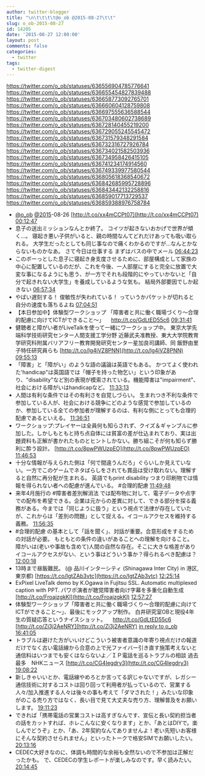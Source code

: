 ```yaml
---
author: twitter-blogger
title: "\n\t\t\t\t@o_ob @2015-08-27\t\t"
slug: o_ob-2015-08-27
id: 14205
date: '2015-08-27 12:00:00'
layout: post
comments: false
categories:
  - twitter
tags:
  - twitter-digest
---
```


https://twitter.com/o_ob/statuses/636556904785776641 https://twitter.com/o_ob/statuses/636655454827839488 https://twitter.com/o_ob/statuses/636658773092765701 https://twitter.com/o_ob/statuses/636660604128759808 https://twitter.com/o_ob/statuses/636697555636588544 https://twitter.com/o_ob/statuses/636703480602738689 https://twitter.com/o_ob/statuses/636728140455219200 https://twitter.com/o_ob/statuses/636729055245545472 https://twitter.com/o_ob/statuses/636731579348291584 https://twitter.com/o_ob/statuses/636732316727926784 https://twitter.com/o_ob/statuses/636734021582503936 https://twitter.com/o_ob/statuses/636734958426415105 https://twitter.com/o_ob/statuses/636741234174914560 https://twitter.com/o_ob/statuses/636749339977580544 https://twitter.com/o_ob/statuses/636805618368540672 https://twitter.com/o_ob/statuses/636842685995728896 https://twitter.com/o_ob/statuses/636843442132258816 https://twitter.com/o_ob/statuses/636859017713729537 https://twitter.com/o_ob/statuses/636859388976758784  

*   [@o_ob](https://twitter.com/o_ob) [@2015](https://twitter.com/2015)-08-26 [http://t.co/xx4mCCPt07](http://t.co/xx4mCCPt07) [00:12:47](https://twitter.com/o_ob/statuses/636556904785776641)
*   息子の送出ミッションなんとか終了。 コイツが起きないおかげで世界が傾く...。 寝起き悪い子供がいると、親の時間なんてどれだけあっても吸い取られる。 大学生だったとしても同じ事なので痛くわかるのですが...なんとかならないものかなあ。 さて今日は仕事する まずはバスの中でメール [06:44:23](https://twitter.com/o_ob/statuses/636655454827839488)
*   このボーっとした息子に寝起き身支度させるために、部屋構成として家族の中心に配置しているのだが、これを今後、一人部屋にすると完全に放置で大変な事になるようにも思う、が一方でそれも段階的にやっていかないと「自分で起きれない大学生」を養成しているような気も。 結局外部要因でしか起きない [06:57:34](https://twitter.com/o_ob/statuses/636658773092765701)
*   やばい遅刻する！ 俊敏性が失われている！ っていうかパケットが切れると自分の速度も落ちるよね [07:04:51](https://twitter.com/o_ob/statuses/636660604128759808)
*   【本日参加中】体験型ワークショップ 「障害者と共に働く職場づくり～合理的配慮に向けてICTができること～」 　http://t.co/GdLtED55c6 [09:31:41](https://twitter.com/o_ob/statuses/636697555636588544)
*   健聴者と障がい者がLiveTalkを使って一緒にワークショップ中。 東京大学先端科学技術研究センター人間支援工学分野 近藤武夫准教授、東大大学院教育学研究科附属バリアフリー教育開発研究センター星加良司講師、同 飯野由里子特任研究員らも [http://t.co/lg4iVZ8PNN](http://t.co/lg4iVZ8PNN) [09:55:13](https://twitter.com/o_ob/statuses/636703480602738689)
*   「障害」と「障がい」のような語の議論は英語でもある。 かつてよく使われた'handicap"は英国語では「帽子を持った物乞い」という印象があり、"disability"など別の表現が模索されている。機能障害は"impairment"、社会における障がいはhandicapなど。 [11:33:13](https://twitter.com/o_ob/statuses/636728140455219200)
*   人間は有利な条件ではその有利さを自覚しづらい。 生まれつき不利な条件で参加している人が、社会における競争にどのような感覚で参加しているのか、参加している全ての参加者が理解するのは、有利な側にとっても合理的配慮であるといえる。 [11:36:51](https://twitter.com/o_ob/statuses/636729055245545472)
*   ワークショップ:プレイヤーは全員何も知らされず、クイズ＆ギャンブルに参加した。しかしもともと持ち点自体には貧富の差が仕込まれており、実は出題資料も正解が書かれたものとヒントしかない。勝ち組こそが何も知らず勝利に酔う設計。 [http://t.co/8pwPWUzpEO](http://t.co/8pwPWUzpEO) [11:46:53](https://twitter.com/o_ob/statuses/636731579348291584)
*   十分な情報が与えられた側は「何で間違うんだろ」ぐらいしか見えていない。一方でこのゲームでネタばらしをされても賞品は受け取れない。理解すると自然に再分配が生まれる。 英語でもprint disability つまり印刷物では情報を得られない者への配慮が進んでいる。 #合理的配慮 [11:49:48](https://twitter.com/o_ob/statuses/636732316727926784)
*   来年4月施行の #障害者差別解消法 では配布物に対して、電子データや点字での配布を希望できる。企業は元からの差異に対して、できる部分を探る義務がある。今までは「同じように扱う」という視点で法律が存在していたが、これからは「差別の問題」として捉える。イコールアクセスを維持する義務。 [11:56:35](https://twitter.com/o_ob/statuses/636734021582503936)
*   #合理的配慮 の基本として「話を聞く」、対話が重要。合意形成をするための対話が必要。 もともとの条件の違いがあることへの理解を向けること。 障がいは(老いや事故も含めて)人間の自然な存在。そこに大きな格差がありイコールアクセスがない、という事はどういう事か？得られるべき配慮は？ [12:00:18](https://twitter.com/o_ob/statuses/636734958426415105)
*   13時まで昼飯難民。 (@ 品川インターシティ (Shinagawa Inter City) in 港区, 東京都) [https://t.co/IgtZAb3vtc](https://t.co/IgtZAb3vtc) [12:25:14](https://twitter.com/o_ob/statuses/636741234174914560)
*   ExPixel LiveTalk demo by K.Ogawa in Fujitsu SSL. Automatic multiplexed caption with PPT. パワポ演者が聴覚障害者向け字幕を多重化自動生成 [http://t.co/FroajzgkKl](http://t.co/FroajzgkKl) [12:57:27](https://twitter.com/o_ob/statuses/636749339977580544)
*   体験型ワークショップ「障害者と共に働く職場づくり～合理的配慮に向けてICTができること～」、最後にモックアップ制作。 白井研究室OBと現役4年生の質疑応答というナイスショット。 　http://t.co/GdLtED55c6 [http://t.co/Zi3j2AeNRY](http://t.co/Zi3j2AeNRY) [in reply to o_ob](https://twitter.com/o_ob/statuses/636697555636588544) [16:41:05](https://twitter.com/o_ob/statuses/636805618368540672)
*   トラブルは避けた方がいいけどこういう被害者意識の年寄り視点だけの報道だけでなく古い電話線から合意の上で光ファイバー引き直す施策考えないと通信料はいつまでも安くはならないよ／ＩＰ電話を巡るトラブルの相談 過去最多　NHKニュース [http://t.co/CG4Iegdry3](http://t.co/CG4Iegdry3) [19:08:22](https://twitter.com/o_ob/statuses/636842685995728896)
*   新しきゃいいとか、電話線やめろとか言ってる訳じゃないですが、レガシー通信技術に対するコストは回り回って利用者が払っているので、営業する人々/加入推進する人々は後々の事も考えて「ダマされた！」みたいな印象がのこる売り方ではなく、長い目で見て大丈夫な売り方、理解普及をお願いします。 [19:11:23](https://twitter.com/o_ob/statuses/636843442132258816)
*   できれば「携帯電話の営業コストは高すぎなんです、宣伝と長い契約担当者の話をカットすれば、ホレこんなに安くなります」とか、「あとはDIYで。楽しんでどうぞ」とか、「あ、2年契約なんてありませんよ！老い先短いお客様にそんな契約させられません」といったトークで格安SIMでお願いしたい。 [20:13:16](https://twitter.com/o_ob/statuses/636859017713729537)
*   CEDEC大好きなのに、体調も時間的な余裕も全然ないので不参加は正解だったかも。 で、CEDECの学生レポートが楽しみなのです。早く読みたい。 [20:14:45](https://twitter.com/o_ob/statuses/636859388976758784)